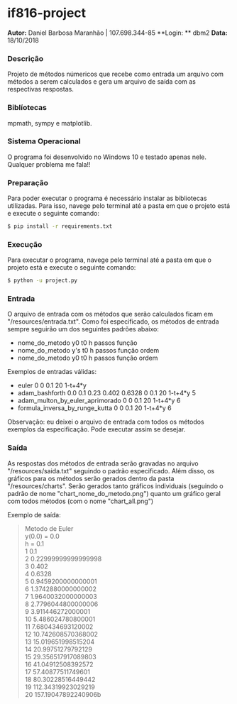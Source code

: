 # if816-project

**Autor:** Daniel Barbosa Maranhão | 107.698.344-85
**Login: ** dbm2 
**Data:** 18/10/2018

### Descrição
Projeto de métodos númericos que recebe como entrada um arquivo com métodos a serem calculados e gera um arquivo de saída com as respectivas respostas.

### Biblíotecas
mpmath, sympy e matplotlib.

### Sistema Operacional
O programa foi desenvolvido no Windows 10 e testado apenas nele. Qualquer problema me fala!!

### Preparação
Para poder executar o programa é necessário instalar as bibliotecas utilizadas.
Para isso, navege pelo terminal até a pasta em que o projeto está e execute o seguinte comando: 
```sh
$ pip install -r requirements.txt
```

### Execução
Para executar o programa, navege pelo terminal até a pasta em que o projeto está e execute o seguinte comando:
```sh
$ python -u project.py
```

### Entrada
O arquivo de entrada com os métodos que serão calculados ficam em "/resources/entrada.txt".
Como foi especificado, os métodos de entrada sempre seguirão um dos seguintes padrões abaixo:
  - nome_do_metodo y0 t0 h passos função
  - nome_do_metodo y's t0 h passos função ordem
  - nome_do_metodo y0 t0 h passos função ordem

Exemplos de entradas válidas:
  - euler 0 0 0.1 20 1-t+4*y
  - adam_bashforth 0.0 0.1 0.23 0.402 0.6328 0 0.1 20 1-t+4*y 5
  - adam_multon_by_euler_aprimorado 0 0 0.1 20 1-t+4*y 6
  - formula_inversa_by_runge_kutta 0 0 0.1 20 1-t+4*y 6

Observação: eu deixei o arquivo de entrada com todos os métodos exemplos da especificação. Pode executar assim se desejar.

### Saída
As respostas dos métodos de entrada serão gravadas no arquivo "/resources/saida.txt" seguindo o padrão especificado.
Além disso, os gráficos para os métodos serão gerados dentro da pasta "/resources/charts". Serão gerados tanto gráficos individuais (seguindo o padrão de nome "chart_nome_do_metodo.png") quanto um gráfico geral com todos métodos (com o nome "chart_all.png")

Exemplo de saída:
> Metodo de Euler <br/>
> y(0.0) = 0.0 <br/>
> h = 0.1 <br/>
> 1 0.1 <br/>
> 2 0.22999999999999998 <br/>
> 3 0.402 <br/>
> 4 0.6328 <br/>
> 5 0.9459200000000001 <br/>
> 6 1.3742880000000002 <br/>
> 7 1.9640032000000003 <br/>
> 8 2.7796044800000006 <br/>
> 9 3.911446272000001 <br/>
> 10 5.486024780800001 <br/>
> 11 7.680434693120002 <br/>
> 12 10.742608570368002 <br/>
> 13 15.019651998515204 <br/>
> 14 20.99751279792129 <br/>
> 15 29.356517917089803 <br/>
> 16 41.04912508392572 <br/>
> 17 57.40877511749601 <br/>
> 18 80.30228516449442 <br/>
> 19 112.34319923029219 <br/>
> 20 157.19047892240906b <br/>